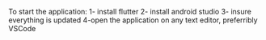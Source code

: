 To start the application:
    1- install flutter
    2- install android studio
    3- insure everything is updated
    4-open the application on any text editor, preferribly VSCode